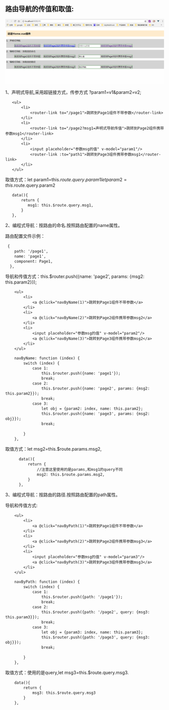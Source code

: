 路由导航的传值和取值:
--------------------

![image](https://github.com/jiekekeji/MVueWebpack/blob/master/demo005/preview/demo005.gif)

1、声明式导航,采用<router-link to="/path"></router-link>超链接方式，传参方式 ?param1=v1&param2=v2;

```
   <ul>
       <li>
           <router-link to="/page1">跳转到Page1组件不带参数</router-link>
       </li>
       <li>
           <router-link to="/page2?msg1=声明式导航传值">跳转到Page2组件携带参数msg1</router-link>
       </li>
       <li>
           <input placeholder="参数msg的值" v-model="param1"/>
           <router-link :to="path1">跳转到Page3组件携带参数msg1</router-link>
       </li>
   </ul>
```

取值方式：let param1=this.$route.query.param1  let param2=this.$route.query.param2

```
   data(){
       return {
          msg1: this.$route.query.msg1,
       }
   },
```

2、编程式导航：按路由的命名.按照路由配置的name属性。

路由配置文件示例：

```
 {
    path: '/page1',
    name: 'page1',
    component: Page1,
  },
```

导航和传值方式：this.$router.push({name: 'page2', params: {msg2: this.param2}});

```
    <ul>
        <li>
            <a @click="navByName(1)">跳转到Page1组件不带参数</a>
        </li>
        <li>
            <a @click="navByName(2)">跳转到Page2组件携带参数msg2</a>
        </li>
        <li>
            <input placeholder="参数msg的值" v-model="param2"/>
            <a @click="navByName(3)">跳转到Page3组件携带参数msg2</a>
        </li>
    </ul>
```

```
    navByName: function (index) {
        switch (index) {
            case 1:
                this.$router.push({name: 'page1'});
                break;
            case 2:
                this.$router.push({name: 'page2', params: {msg2: this.param2}});
                break;
            case 3:
                let obj = {param2: index, name: this.param2};
                this.$router.push({name: 'page3', params: {msg2: obj}});
                break;

        }
    },
```

取值方式：let msg2=this.$route.params.msg2,

```
      data(){
          return {
              //注意这里使用的是params,和msg1的query不同
              msg2: this.$route.params.msg2,
          }
      },
```

3、编程式导航：按路由的路径.按照路由配置的path属性。

导航和传值方式:

```
    <ul>
        <li>
            <a @click="navByPath(1)">跳转到Page1组件不带参数</a>
        </li>
        <li>
            <a @click="navByPath(2)">跳转到Page2组件携带参数msg3</a>
        </li>
        <li>
            <input placeholder="参数msg的值" v-model="param3"/>
            <a @click="navByPath(3)">跳转到Page3组件携带参数msg3</a>
        </li>
    </ul>
```

```
    navByPath: function (index) {
        switch (index) {
            case 1:
                this.$router.push({path: '/page1'});
                break;
            case 2:
                this.$router.push({path: '/page2', query: {msg3: this.param3}});
                break;
            case 3:
                let obj = {param3: index, name: this.param3};
                this.$router.push({path: '/page3', query: {msg3: obj}});
                break;

        }
    },
```

取值方式：使用的是query,let msg3=this.$route.query.msg3.

```
    data(){
        return {
            msg3: this.$route.query.msg3
        }
    },
```